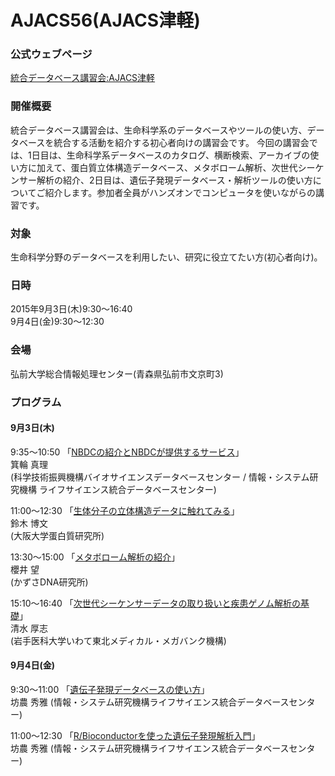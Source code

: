# AJACS56(AJACS津軽)

### 公式ウェブページ
[統合データベース講習会:AJACS津軽](http://events.biosciencedbc.jp/training/ajacs56)

### 開催概要
統合データベース講習会は、生命科学系のデータベースやツールの使い方、データベースを統合する活動を紹介する初心者向けの講習会です。
今回の講習会では、1日目は、生命科学系データベースのカタログ、横断検索、アーカイブの使い方に加えて、蛋白質立体構造データベース、メタボローム解析、次世代シーケンサー解析の紹介、2日目は、遺伝子発現データベース・解析ツールの使い方についてご紹介します。参加者全員がハンズオンでコンピュータを使いながらの講習です。

### 対象
生命科学分野のデータベースを利用したい、研究に役立てたい方(初心者向け)。  

### 日時
2015年9月3日(木)9:30～16:40  
      9月4日(金)9:30～12:30  
    
### 会場
弘前大学総合情報処理センター(青森県弘前市文京町3)

### プログラム 
#### 9月3日(木)
9:35～10:50 「[NBDCの紹介とNBDCが提供するサービス](https://github.com/AJACS-training/AJACS56/blob/master/minowa/)」  
箕輪 真理  
(科学技術振興機構バイオサイエンスデータベースセンター
 / 情報・システム研究機構 ライフサイエンス統合データベースセンター)

11:00～12:30 「[生体分子の立体構造データに触れてみる](https://github.com/AJACS-training/AJACS56/blob/master/suzuki/)」  
鈴木 博文  
(大阪大学蛋白質研究所)  

13:30～15:00 「[メタボローム解析の紹介](https://github.com/AJACS-training/AJACS56/blob/master/sakurai/)」  
櫻井 望  
(かずさDNA研究所)  

15:10～16:40  「[次世代シーケンサーデータの取り扱いと疾患ゲノム解析の基礎](https://github.com/AJACS-training/AJACS56/blob/master/shimizu/)」  
清水 厚志  
(岩手医科大学いわて東北メディカル・メガバンク機構)   

#### 9月4日(金)
9:30～11:00  「[遺伝子発現データベースの使い方](https://github.com/AJACS-training/AJACS56/blob/master/bono1/)」  
坊農 秀雅
(情報・システム研究機構ライフサイエンス統合データベースセンター)  

11:00～12:30  「[R/Bioconductorを使った遺伝子発現解析入門](https://github.com/AJACS-training/AJACS56/blob/master/bono2/)」  
坊農 秀雅
(情報・システム研究機構ライフサイエンス統合データベースセンター)  
